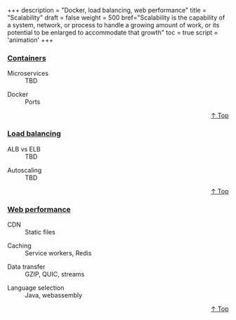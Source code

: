 +++
description = "Docker, load balancing, web performance"
title = "Scalability"
draft = false
weight = 500
bref="Scalability is the capability of a system, network, or process to handle a growing amount of work, or its potential to be enlarged to accommodate that growth"
toc = true
script = 'animation'
+++

<h3 class="section-head" id="h-Section2"><a href="#h-Section2">Containers</a></h3>
  <div class="example">
    <dl>
      <dt>Microservices</dt>
      <dd>TBD </dd>
    </dl>
    <dl>
      <dt>Docker</dt>
      <dd>Ports </dd>
    </dl>
  </div>
<div style="text-align:right"> <a href="#top">&#8593; Top</a></div>

<h3 class="section-head" id="h-Section3"><a href="#h-Section3">Load balancing</a></h3>
  <div class="example">
    <dl>
      <dt>ALB vs ELB</dt>
      <dd>TBD </dd>
    </dl>
    <dl>
      <dt>Autoscaling</dt>
      <dd>TBD </dd>
    </dl>
  </div>
<div style="text-align:right"> <a href="#top">&#8593; Top</a></div>

<h3 class="section-head" id="h-Section4"><a href="#h-Section4">Web performance</a></h3>
  <div class="example">
    <dl>
      <dt>CDN</dt>
      <dd>Static files </dd>
    </dl>
    <dl>
      <dt>Caching</dt>
      <dd>Service workers, Redis </dd>
    </dl>
    <dl>
      <dt>Data transfer</dt>
      <dd>GZIP, QUIC, streams </dd>
    </dl>
    <dl>
      <dt>Language selection</dt>
      <dd> Java, webassembly </dd>
    </dl>
  </div>
<div style="text-align:right"> <a href="#top">&#8593; Top</a></div>

